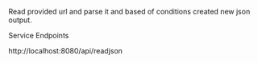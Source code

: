 
Read provided url and parse it and based of conditions created new json output.

Service Endpoints

http://localhost:8080/api/readjson




